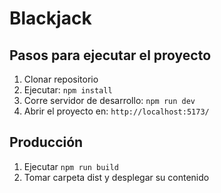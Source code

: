# Blackjack

## Pasos para ejecutar el proyecto

1. Clonar repositorio
2. Ejecutar: `npm install`
3. Corre servidor de desarrollo: `npm run dev`
4. Abrir el proyecto en: `http://localhost:5173/`

## Producción

1. Ejecutar `npm run build`
2. Tomar carpeta dist y desplegar su contenido
